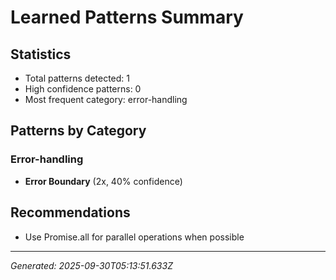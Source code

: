 # Learned Patterns Summary

## Statistics
- Total patterns detected: 1
- High confidence patterns: 0
- Most frequent category: error-handling

## Patterns by Category


### Error-handling
- **Error Boundary** (2x, 40% confidence)


## Recommendations
- Use Promise.all for parallel operations when possible

---
*Generated: 2025-09-30T05:13:51.633Z*

